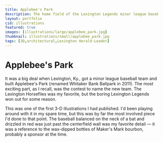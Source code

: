 ```yaml
---
title: Applebee's Park
description: The home field of the Lexington Legends minor league baseball team
layout: portfolio
cid: illustrations
featured: true
images: [illustrations/large/applebee_park.jpg]
thumbnail: illustrations/small/applebee_park.jpg
tags: [3D,architectural,Lexington Herald-Leader]
---
```


# Applebee's Park

It was a big deal when Lexington, Ky., got a minor league baseball team and built Applebee's Park (renamed Whitaker Bank Ballpark in 2011). The most exciting part, as I recall, was the contest to name the new team. The Lexington Horseflies was my favorite, but the boring Lexington Legends won out for some reason.

This was one of the first 3-D illustrations I had published. I'd been playing around with it in my spare time, but this was by far the most involved piece I'd done to that point. The baseball balanced on the neck of a bat and drizzled in red wax just past the centerfield wall was my favorite detail — it was a reference to the wax-dipped bottles of Maker's Mark bourbon, probably a sponsor at the time.

